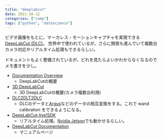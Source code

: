 ```yaml
---
title: "deeplabcut"
date: 2021-10-12
categories: ["comp"]
tags: ["python", "datascience"]
---
```


ビデオ画像をもとに，マーカレス・モーションキャプチャを実現できる[DeepLabCut (DLC)](http://www.mackenziemathislab.org/deeplabcut)。
世界中で使われているが，さらに開発も進んでいて複数台カメラ対応やリアルタイム処理もできるらしい。

<!--more-->

ドキュメントもよく整備されているが，どれを見たらよいかわからなくなるのでメモ書きを少し。

- [Documentation Overview](https://github.com/DeepLabCut/DeepLabCut/blob/master/docs/UseOverviewGuide.md)
    - DeepLabCutの概要
- [3D DeepLabCut](https://github.com/DeepLabCut/DeepLabCut/blob/master/docs/Overviewof3D.md)
    - 3D DeepLabCutの概要(カメラ複数台利用)
- [DLC2DLT2DLC](https://github.com/backyardbiomech/DLCconverterDLT)
    - DLCのデータと[Argus](https://argus.web.unc.edu/)などのデータの相互変換をする。これで wand calibration をできるようになる。
- [DeepLabCut-live!SDK](https://github.com/DeepLabCut/DeepLabCut-live)
    - リアルタイム処理。[Nvidia Jetson](https://developer.nvidia.com/buy-jetson)でも動かせるらしい。
- [DeepLabCut Documentation](https://deeplabcut.github.io/DeepLabCut/docs/intro.html)
    - マニュアルページ